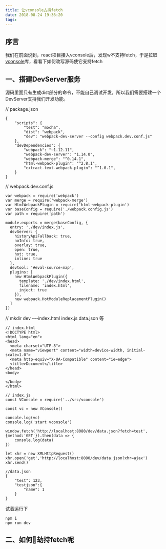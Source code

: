 ```yaml
---
title: 让vconsole支持fetch
date: 2018-08-24 19:36:20
tags:
---
```


## 序言
我们在前面说到，react项目接入vconsole后，发现w不支持fetch，于是拉取[vconsole](https://github.com/Tencent/vConsole)库，看看下如何改写源码使它支持fetch

## 一、搭建DevServer服务
源码里面只有生成dist部分的命令，不能自己调试开发，所以我们需要搭建一个DevServer支持我们开发功能。

// package.json
```
{
    "scripts": {
        "test": "mocha",
        "dist": "webpack",
        "dev": "webpack-dev-server --config webpack.dev.conf.js"
    },
    "devDependencies": {
        "webpack": "~1.12.11",
        "webpack-dev-server": "1.14.0",
        "webpack-merge": "^0.14.1",
        "html-webpack-plugin": "^2.8.1",
        "extract-text-webpack-plugin": "^1.0.1",
    }
}

```
// webpack.dev.conf.js
```
var webpack = require('webpack')
var merge = require('webpack-merge')
var HtmlWebpackPlugin = require('html-webpack-plugin')
var baseConfig = require('./webpack.config.js')
var path = require('path')

module.exports = merge(baseConfig, {
  entry: './dev/index.js',
  devServer: {
    historyApiFallback: true,
    noInfo: true,
    overlay: true,
    open: true,
    hot: true,
    inline: true
  },
  devtool: '#eval-source-map',
  plugins: [
    new HtmlWebpackPlugin({
      template: './dev/index.html',
      filename: 'index.html',
      inject: true
    }),
    new webpack.HotModuleReplacementPlugin()
  ]
})

```
// mkdir dev ---index.html index.js data.json 等
```
// index.html
<!DOCTYPE html>
<html lang="en">
<head>
  <meta charset="UTF-8">
  <meta name="viewport" content="width=device-width, initial-scale=1.0">
  <meta http-equiv="X-UA-Compatible" content="ie=edge">
  <title>Document</title>
</head>
<body>
  
</body>
</html>
```
```
// index.js
const VConsole = require('../src/vconsole')

const vc = new VConsole()

console.log(vc)
console.log('start vconsole')

window.fetch('http://localhost:8080/dev/data.json?fetch=test',{method:'GET'}).then(data => {
    console.log(data)
})

let xhr = new XMLHttpRequest()
xhr.open('get','http://localhost:8080/dev/data.json?xhr=ajax')
xhr.send()
```
```
//data.json
{
    "test": 123,
    "testjson":{
        "name": 1
    }
}
```
试着运行下
```
npm i
npm run dev
```

## 二、如何劫持fetch呢




